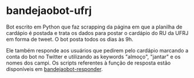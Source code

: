 # bandejaobot-ufrj
Bot escrito em Python que faz scrapping da página em que a planilha de cardápio é postada e trata os dados para postar o cardápio do RU da UFRJ em forma de tweet. O bot posta todos os dias às 9h.

Ele também responde aos usuários que pedirem pelo cardápio marcando a conta do bot no Twitter e utilizando as keywords "almoço", "jantar" e os nomes dos campi. Os scripts referentes à função de resposta estão disponíveis em [bandejaobot-responder](https://github.com/liaporto/bandejaobot-responder).
